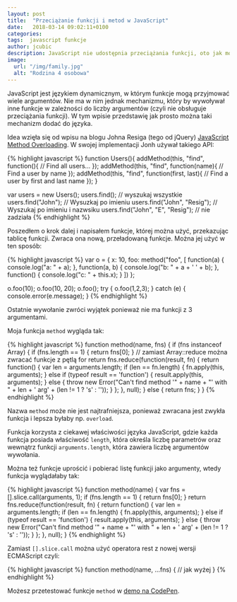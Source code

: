 ```yaml
---
layout: post
title:  "Przeciążanie funkcji i metod w JavaScript"
date:   2018-03-14 09:02:11+0100
categories:
tags:  javascript funkcje
author: jcubic
description: JavaScript nie udostępnia przeciążania funkcji, oto jak można dodać taką funkcje do języka.
image:
  url: "/img/family.jpg"
  alt: "Rodzina 4 osobowa"
---
```


JavaScript jest językiem dynamicznym, w którym funkcje mogą przyjmować wiele argumentów. Nie ma w nim jednak
mechanizmu, który by wywoływał inne funkcje w zależności do liczby argumentów (czyli nie obsługuje przeciążania
funkcji). W tym wpisie przedstawię jak prosto można taki mechanizm dodać do języka.

<!-- more -->

Idea wzięła się od wpisu na blogu Johna Resiga (tego od jQuery)
[JavaScript Method Overloading](https://johnresig.com/blog/javascript-method-overloading/). W swojej implementacji
Jonh używał takiego API:

{% highlight javascript %}
function Users(){
  addMethod(this, "find", function(){
    // Find all users...
  });
  addMethod(this, "find", function(name){
    // Find a user by name
  });
  addMethod(this, "find", function(first, last){
    // Find a user by first and last name
  });
}

var users = new Users();
users.find(); // wyszukaj wszystkie
users.find("John"); // Wysuzkaj po imieniu
users.find("John", "Resig"); // Wyszukaj po imieniu i nazwsiku
users.find("John", "E", "Resig"); // nie zadziała
{% endhighlight %}

Poszedłem o krok dalej i napisałem funkcje, której można użyć, przekazując tablicę funkcji.
Zwraca ona nową, przeładowaną funkcje. Można jej użyć w ten sposób:

{% highlight javascript %}
var o = {
    x: 10,
    foo: method("foo", [
        function(a) {
            console.log("a: " + a);
        },
        function(a, b) {
            console.log("b: " + a + ' ' + b);
        },
        function() {
            console.log("c: " + this.x);
       }
    ])
};

o.foo(10);
o.foo(10, 20);
o.foo();
try {
    o.foo(1,2,3);
} catch (e) {
    console.error(e.message);
}
{% endhighlight %}

Ostatnie wywołanie zwróci wyjątek ponieważ nie ma funkcji z 3 argumentami.

Moja funkcja `method` wygląda tak:

{% highlight javascript %}
function method(name, fns) {
    if (fns instanceof Array) {
        if (fns.length == 1) {
            return fns[0];
        }
        // zamiast Array::reduce można zwracać funkcje z pętlą for
        return fns.reduce(function(result, fn) {
            return function() {
                var len = arguments.length;
                if (len == fn.length) {
                    fn.apply(this, arguments);
                } else if (typeof result == 'function') {
                    result.apply(this, arguments);
                } else {
                    throw new Error("Can't find method '" + name + "' with " + len +
                                    ' arg' + (len != 1 ? 's' : ''));
                }
            };
        }, null);
    } else {
        return fns;
    }
}
{% endhighlight %}

Nazwa `method` może nie jest najtrafniejsza, ponieważ zwracana jest zwykła funkcja i lepsza byłaby np. `overload`.

Funkcja korzysta z ciekawej właściwości języka JavaScript, gdzie każda funkcja posiada właściwość `length`, która
określa liczbę parametrów oraz wewnątrz funkcji `arguments.length`, która zawiera liczbę argumentów wywołania.

Można też funkcje uprościć i pobierać listę funkcji jako argumenty, wtedy funkcja wyglądałaby tak:

{% highlight javascript %}
function method(name) {
    var fns = [].slice.call(arguments, 1);
    if (fns.length == 1) {
        return fns[0];
    }
    return fns.reduce(function(result, fn) {
        return function() {
            var len = arguments.length;
            if (len == fn.length) {
                fn.apply(this, arguments);
            } else if (typeof result == 'function') {
                result.apply(this, arguments);
            } else {
                throw new Error("Can't find method '" + name + "' with " + len +
                                ' arg' + (len != 1 ? 's' : ''));
            }
        };
    }, null);
}
{% endhighlight %}

Zamiast `[].slice.call` można użyć operatora rest z nowej wersji ECMAScript czyli:

{% highlight javascript %}
function method(name, ...fns) {
    // jak wyżej
}
{% endhighlight %}

Możesz przetestować funkcje `method` w [demo na CodePen](https://codepen.io/jcubic/pen/wmaGRx?editors=0011).
